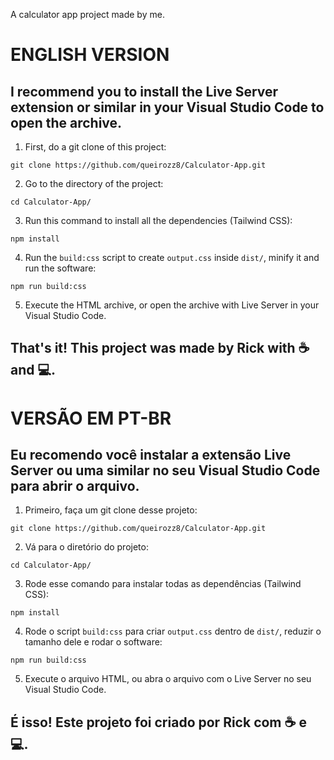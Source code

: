 A calculator app project made by me.

<h1>ENGLISH VERSION</h1>
<h2>I recommend you to install the Live Server extension or similar in your Visual Studio Code to open the archive.</h2>


1. First, do a git clone of this project:
```
git clone https://github.com/queirozz8/Calculator-App.git
```
2. Go to the directory of the project:
```
cd Calculator-App/
```
3. Run this command to install all the dependencies (Tailwind CSS):
```
npm install
```
4. Run the `build:css` script to create `output.css` inside `dist/`, minify it and run the software:
```
npm run build:css
```
5. Execute the HTML archive, or open the archive with Live Server in your Visual Studio Code.

<h2>That's it! This project was made by Rick with ☕ and 💻.</h2>


<h1>VERSÃO EM PT-BR</h1>
<h2>Eu recomendo você instalar a extensão Live Server ou uma similar no seu Visual Studio Code para abrir o arquivo.</h2>


1. Primeiro, faça um git clone desse projeto:
```
git clone https://github.com/queirozz8/Calculator-App.git
```
2. Vá para o diretório do projeto:
```
cd Calculator-App/
```
3. Rode esse comando para instalar todas as dependências (Tailwind CSS):
```
npm install
```
4. Rode o script `build:css` para criar `output.css` dentro de `dist/`, reduzir o tamanho dele e rodar o software:
```
npm run build:css
```
5. Execute o arquivo HTML, ou abra o arquivo com o Live Server no seu Visual Studio Code.

<h2>É isso! Este projeto foi criado por Rick com ☕ e 💻.</h2>

